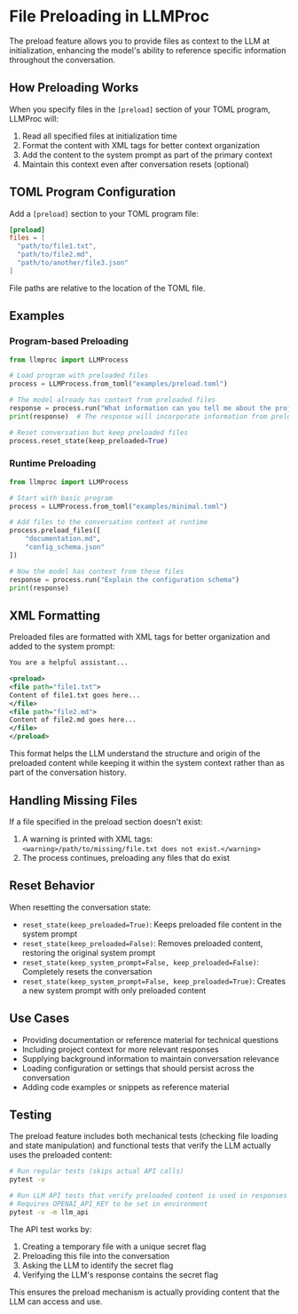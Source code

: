 # File Preloading in LLMProc

The preload feature allows you to provide files as context to the LLM at initialization, enhancing the model's ability to reference specific information throughout the conversation.

## How Preloading Works

When you specify files in the `[preload]` section of your TOML program, LLMProc will:

1. Read all specified files at initialization time
2. Format the content with XML tags for better context organization
3. Add the content to the system prompt as part of the primary context
4. Maintain this context even after conversation resets (optional)

## TOML Program Configuration

Add a `[preload]` section to your TOML program file:

```toml
[preload]
files = [
  "path/to/file1.txt",
  "path/to/file2.md",
  "path/to/another/file3.json"
]
```

File paths are relative to the location of the TOML file.

## Examples

### Program-based Preloading

```python
from llmproc import LLMProcess

# Load program with preloaded files
process = LLMProcess.from_toml("examples/preload.toml")

# The model already has context from preloaded files
response = process.run("What information can you tell me about the project?")
print(response)  # The response will incorporate information from preloaded files

# Reset conversation but keep preloaded files
process.reset_state(keep_preloaded=True)
```

### Runtime Preloading

```python
from llmproc import LLMProcess

# Start with basic program
process = LLMProcess.from_toml("examples/minimal.toml")

# Add files to the conversation context at runtime
process.preload_files([
    "documentation.md",
    "config_schema.json"
])

# Now the model has context from these files
response = process.run("Explain the configuration schema")
print(response)
```

## XML Formatting

Preloaded files are formatted with XML tags for better organization and added to the system prompt:

```xml
You are a helpful assistant...

<preload>
<file path="file1.txt">
Content of file1.txt goes here...
</file>
<file path="file2.md">
Content of file2.md goes here...
</file>
</preload>
```

This format helps the LLM understand the structure and origin of the preloaded content while keeping it within the system context rather than as part of the conversation history.

## Handling Missing Files

If a file specified in the preload section doesn't exist:

1. A warning is printed with XML tags: `<warning>/path/to/missing/file.txt does not exist.</warning>`
2. The process continues, preloading any files that do exist

## Reset Behavior

When resetting the conversation state:

- `reset_state(keep_preloaded=True)`: Keeps preloaded file content in the system prompt
- `reset_state(keep_preloaded=False)`: Removes preloaded content, restoring the original system prompt
- `reset_state(keep_system_prompt=False, keep_preloaded=False)`: Completely resets the conversation
- `reset_state(keep_system_prompt=False, keep_preloaded=True)`: Creates a new system prompt with only preloaded content

## Use Cases

- Providing documentation or reference material for technical questions
- Including project context for more relevant responses
- Supplying background information to maintain conversation relevance
- Loading configuration or settings that should persist across the conversation
- Adding code examples or snippets as reference material

## Testing

The preload feature includes both mechanical tests (checking file loading and state manipulation) and 
functional tests that verify the LLM actually uses the preloaded content:

```bash
# Run regular tests (skips actual API calls)
pytest -v

# Run LLM API tests that verify preloaded content is used in responses
# Requires OPENAI_API_KEY to be set in environment
pytest -v -m llm_api
```

The API test works by:
1. Creating a temporary file with a unique secret flag
2. Preloading this file into the conversation
3. Asking the LLM to identify the secret flag
4. Verifying the LLM's response contains the secret flag

This ensures the preload mechanism is actually providing content that the LLM can access and use.